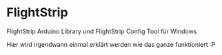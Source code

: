 # FlightStrip
FlightStrip Arduino Library und FlightStrip Config Tool für Windows

Hier wird irgendwann einmal erklärt werden wie das ganze funktioniert :P  
